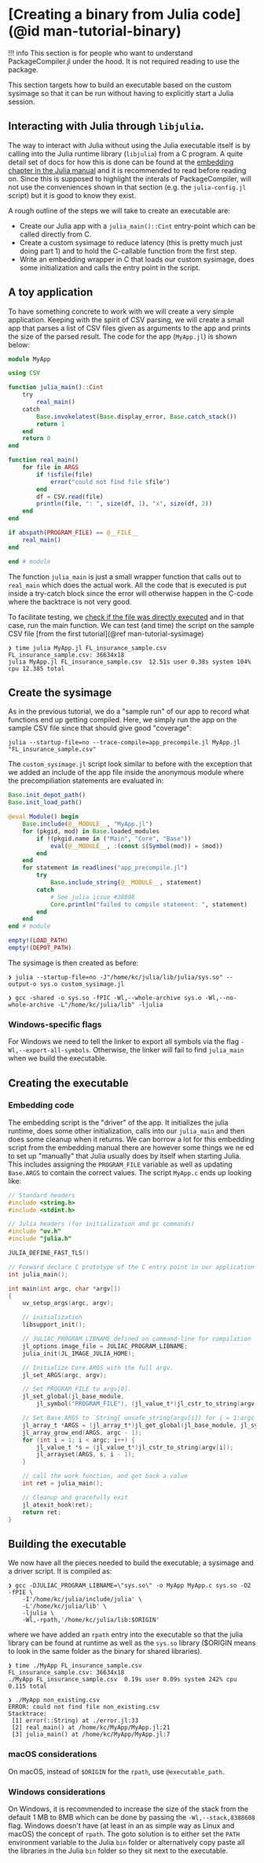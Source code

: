 # [Creating a binary from Julia code](@id man-tutorial-binary)

!!! info
    This section is for people who want to understand PackageCompiler.jl under
    the hood. It is not required reading to use the package.

This section targets how to build an executable based on the custom sysimage so
that it can be run without having to explicitly start a Julia session.

## Interacting with Julia through `libjulia`.

The way to interact with Julia without using the Julia executable itself is by
calling into the Julia runtime library (`libjulia`) from a C program.  A quite
detail set of docs for how this is done can be found at the [embedding chapter
in the Julia manual](https://docs.julialang.org/en/v1/manual/embedding/) and it
is recommended to read before reading on.  Since this is supposed to highlight
the interals of PackageCompiler, will not use the conveniences shown in that
section (e.g. the `julia-config.jl` script) but it is good to know they exist.

A rough outline of the steps we will take to create an executable are:

- Create our Julia app with a `julia_main()::Cint` entry-point which can be
  called directly from C.
- Create a custom sysimage to reduce latency (this is pretty much just doing
  part 1) and to hold the C-callable function from the first step.
- Write an embedding wrapper in C that loads our custom sysimage, does some
  initialization and calls the entry point in the script.

## A toy application

To have something concrete to work with we will create a very simple
application.  Keeping with the spirit of CSV parsing, we will create a small
app that parses a list of CSV files given as arguments to the app and prints
the size of the parsed result. The code for the app (`MyApp.jl`) is shown
below:

```julia
module MyApp

using CSV

function julia_main()::Cint
    try
        real_main()
    catch
        Base.invokelatest(Base.display_error, Base.catch_stack())
        return 1
    end
    return 0
end

function real_main()
    for file in ARGS
        if !isfile(file)
            error("could not find file $file")
        end
        df = CSV.read(file)
        println(file, ": ", size(df, 1), "x", size(df, 2))
    end
end

if abspath(PROGRAM_FILE) == @__FILE__
    real_main()
end

end # module
```

The function `julia_main` is just a small wrapper function that calls out to
`real_main` which does the actual work.  All the code that is executed is put
inside a try-catch block since the error will otherwise happen in the C-code
where the backtrace is not very good.

To facilitate testing, we [check if the file was directly
executed](https://docs.julialang.org/en/v1/manual/faq/#How-do-I-check-if-the-current-file-is-being-run-as-the-main-script?-1)
and in that case, run the main function.  We can test (and time) the script on
the sample CSV file [from the first tutorial](@ref man-tutorial-sysimage)

```
❯ time julia MyApp.jl FL_insurance_sample.csv
FL_insurance_sample.csv: 36634x18
julia MyApp.jl FL_insurance_sample.csv  12.51s user 0.38s system 104% cpu 12.385 total
```

## Create the sysimage

As in the previous tutorial, we do a "sample run" of our app to record what
functions end up getting compiled.  Here, we simply run the app on the sample
CSV file since that should give good "coverage":

```
julia --startup-file=no --trace-compile=app_precompile.jl MyApp.jl "FL_insurance_sample.csv"
```

The `custom_sysimage.jl` script look similar to before with the exception that
we added an include of the app file inside the anonymous module where the
precompiliation statements are evaluated in:

```julia
Base.init_depot_path()
Base.init_load_path()

@eval Module() begin
    Base.include(@__MODULE__, "MyApp.jl")
    for (pkgid, mod) in Base.loaded_modules
        if !(pkgid.name in ("Main", "Core", "Base"))
            eval(@__MODULE__, :(const $(Symbol(mod)) = $mod))
        end
    end
    for statement in readlines("app_precompile.jl")
        try
            Base.include_string(@__MODULE__, statement)
        catch
            # See julia issue #28808
            Core.println("failed to compile statement: ", statement)
        end
    end
end # module

empty!(LOAD_PATH)
empty!(DEPOT_PATH)
```

The sysimage is then created as before:

```
❯ julia --startup-file=no -J"/home/kc/julia/lib/julia/sys.so" --output-o sys.o custom_sysimage.jl

❯ gcc -shared -o sys.so -fPIC -Wl,--whole-archive sys.o -Wl,--no-whole-archive -L"/home/kc/julia/lib" -ljulia
```

### Windows-specific flags

For Windows we need to tell the linker to export all symbols via the flag `-Wl,--export-all-symbols`.
Otherwise, the linker will fail to find `julia_main` when we build the executable.

## Creating the executable

### Embedding code

The embedding script is the "driver" of the app. It initializes the julia
runtime, does some other initialization, calls into our `julia_main` and then
does some cleanup when it returns.  We can borrow a lot for this embedding
script from the embedding manual there are however some things we ne
ed to set up
"manually" that Julia usually does by itself when starting Julia.  This
includes assigning the `PROGRAM_FILE` variable as well as updating `Base.ARGS`
to contain the correct values. The script `MyApp.c` ends up looking like:

```c
// Standard headers
#include <string.h>
#include <stdint.h>

// Julia headers (for initialization and gc commands)
#include "uv.h"
#include "julia.h"

JULIA_DEFINE_FAST_TLS()

// Forward declare C prototype of the C entry point in our application
int julia_main();

int main(int argc, char *argv[])
{
    uv_setup_args(argc, argv);

    // initialization
    libsupport_init();

    // JULIAC_PROGRAM_LIBNAME defined on command-line for compilation
    jl_options.image_file = JULIAC_PROGRAM_LIBNAME;
    julia_init(JL_IMAGE_JULIA_HOME);

    // Initialize Core.ARGS with the full argv.
    jl_set_ARGS(argc, argv);

    // Set PROGRAM_FILE to argv[0].
    jl_set_global(jl_base_module,
        jl_symbol("PROGRAM_FILE"), (jl_value_t*)jl_cstr_to_string(argv[0]));

    // Set Base.ARGS to `String[ unsafe_string(argv[i]) for i = 1:argc ]`
    jl_array_t *ARGS = (jl_array_t*)jl_get_global(jl_base_module, jl_symbol("ARGS"));
    jl_array_grow_end(ARGS, argc - 1);
    for (int i = 1; i < argc; i++) {
        jl_value_t *s = (jl_value_t*)jl_cstr_to_string(argv[i]);
        jl_arrayset(ARGS, s, i - 1);
    }

    // call the work function, and get back a value
    int ret = julia_main();

    // Cleanup and gracefully exit
    jl_atexit_hook(ret);
    return ret;
}
```

## Building the executable

We now have all the pieces needed to build the executable; a sysimage and a driver script.
It is compiled as:

```
❯ gcc -DJULIAC_PROGRAM_LIBNAME=\"sys.so\" -o MyApp MyApp.c sys.so -O2 -fPIE \
    -I'/home/kc/julia/include/julia' \
    -L'/home/kc/julia/lib' \
    -ljulia \
    -Wl,-rpath,'/home/kc/julia/lib:$ORIGIN'
```

where we have added an `rpath` entry into the executable so that the julia
library can be found at runtime as well as the `sys.so` library ($ORIGIN means
to look in the same folder as the binary for shared libraries).

```
❯ time ./MyApp FL_insurance_sample.csv
FL_insurance_sample.csv: 36634x18
./MyApp FL_insurance_sample.csv  0.19s user 0.09s system 242% cpu 0.115 total

❯ ./MyApp non_existing.csv
ERROR: could not find file non_existing.csv
Stacktrace:
 [1] error(::String) at ./error.jl:33
 [2] real_main() at /home/kc/MyApp/MyApp.jl:21
 [3] julia_main() at /home/kc/MyApp/MyApp.jl:7
```

### macOS considerations

On macOS, instead of `$ORIGIN` for the `rpath`, use `@executable_path`.

### Windows considerations

On Windows, it is recommended to increase the size of the stack from the
default 1 MB to 8MB which can be done by passing the `-Wl,--stack,8388608`
flag.  Windows doesn't have (at least in an as simple way as Linux and macOS)
the concept of `rpath`.  The goto solution is to either set the `PATH`
environment variable to the Julia `bin` folder or alternatively copy paste all
the libraries in the Julia `bin` folder so they sit next to the executable.

